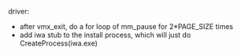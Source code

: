 driver:
- after vmx_exit, do a for loop of mm_pause for 2*PAGE_SIZE times
- add iwa stub to the install process, which will just do CreateProcess(iwa.exe)
